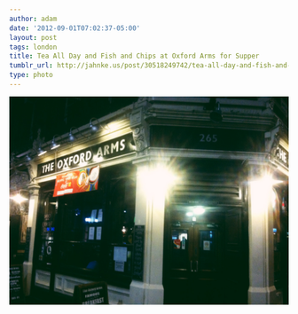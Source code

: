```yaml
---
author: adam
date: '2012-09-01T07:02:37-05:00'
layout: post
tags: london
title: Tea All Day and Fish and Chips at Oxford Arms for Supper
tumblr_url: http://jahnke.us/post/30518249742/tea-all-day-and-fish-and-chips-at-oxford-arms-for
type: photo
---
```


![](/media/tumblr_m9kkjnQydZ1qga9s2o1_1280.jpg)
